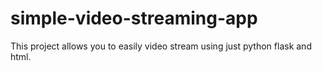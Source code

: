 # simple-video-streaming-app
This project allows you to easily video stream using just python flask and html.

